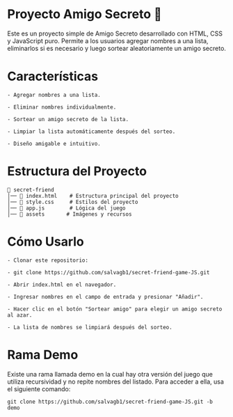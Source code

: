 # Proyecto Amigo Secreto 🎁

Este es un proyecto simple de Amigo Secreto desarrollado con HTML, CSS y JavaScript puro. Permite a los usuarios agregar nombres a una lista, eliminarlos si es necesario y luego sortear aleatoriamente un amigo secreto.

# Características

    - Agregar nombres a una lista.

    - Eliminar nombres individualmente.

    - Sortear un amigo secreto de la lista.

    - Limpiar la lista automáticamente después del sorteo.

    - Diseño amigable e intuitivo.

# Estructura del Proyecto

    📁 secret-friend
    │── 📄 index.html    # Estructura principal del proyecto
    │── 📄 style.css     # Estilos del proyecto
    │── 📄 app.js        # Lógica del juego
    │── 📁 assets       # Imágenes y recursos

# Cómo Usarlo

    - Clonar este repositorio:

    - git clone https://github.com/salvagb1/secret-friend-game-JS.git

    - Abrir index.html en el navegador.

    - Ingresar nombres en el campo de entrada y presionar "Añadir".

    - Hacer clic en el botón "Sortear amigo" para elegir un amigo secreto al azar.

    - La lista de nombres se limpiará después del sorteo.

# Rama Demo
Existe una rama llamada demo en la cual hay otra versión del juego que utiliza recursividad y no repite nombres del listado.
Para acceder a ella, usa el siguiente comando:

    git clone https://github.com/salvagb1/secret-friend-game-JS.git -b demo